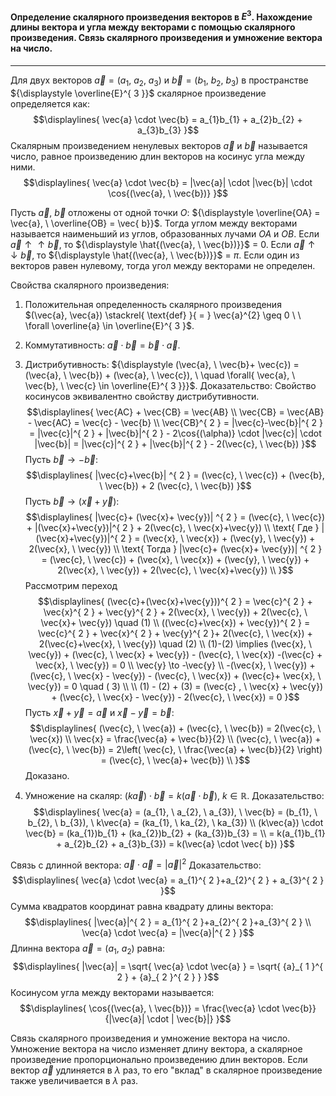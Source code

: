 #### Определение скалярного произведения векторов в ${\displaystyle E^{ 3 }}$. Нахождение длины вектора и угла между векторами с помощью скалярного произведения. Связь скалярного произведения и умножение вектора на число.
---
Для двух векторов ${\displaystyle \vec{a} = ( a_{1}, \ a_{2}, \ a_{3})}$ и ${\displaystyle \vec{b} = ( b_{1}, \ b_{2}, \ b_{3})}$ в пространстве ${\displaystyle \overline{E}^{ 3 }}$ скалярное произведение определяется как:
$$\displaylines{
\vec{a} \cdot  \vec{b} = a_{1}b_{1} + a_{2}b_{2} + a_{3}b_{3}
}$$
Скалярным произведением ненулевых векторов ${\displaystyle \vec{a}}$ и ${\displaystyle \vec{b}}$ называется число, равное произведению длин векторов на косинус угла между ними.
$$\displaylines{
\vec{a} \cdot  \vec{b} = |\vec{a}| \cdot  |\vec{b}| \cdot  \cos{(\vec{a}, \  \vec{b})}
}$$

Пусть ${\displaystyle \vec{a}, \ \vec{b}}$ отложены от одной точки ${\displaystyle O}$: ${\displaystyle \overline{OA} = \vec{a}, \  \overline{OB} = \vec{ b}}$. Тогда углом между векторами называется наименьший из углов, образованных лучами ${\displaystyle OA}$ и ${\displaystyle OB}$.
Если ${\displaystyle \vec{a}\uparrow\uparrow\vec{b}}$, то ${\displaystyle \hat{(\vec{a}, \ \vec{b})}}$ = 0.
Если ${\displaystyle \vec{a}\uparrow\downarrow\vec{b}}$, то ${\displaystyle \hat{(\vec{a}, \ \vec{b})}}$ = ${\displaystyle \pi}$.
Если один из векторов равен нулевому, тогда угол между векторами не определен. 

Свойства скалярного произведения:
1. Положительная определенность скалярного произведения $(\vec{a}, \vec{a}) \stackrel{ \text{def} }{ = } \vec{a}^{2} \geq 0 \ \ \forall \overline{a} \in \overline{E}^{ 3 }$.
2. Коммутативность: ${\displaystyle \vec{a} \cdot \vec{ b} = \vec{b} \cdot \vec{a}}$.
3. Дистрибутивность: ${\displaystyle (\vec{a}, \ \vec{b}+ \vec{c}) = (\vec{a}, \ \vec{b}) + (\vec{a}, \ \vec{c}), \  \quad \forall{ \vec{a}, \ \vec{b}, \ \vec{c} \in \overline{E}^{ 3 }}}$.
Доказательство:
Свойство косинусов эквивалентно свойству дистрибутивности. 
$$\displaylines{
\vec{AC} + \vec{CB} = \vec{AB} \\ 
\vec{CB} = \vec{AB} - \vec{AC} = \vec{c} - \vec{b} \\
\vec{CB}^{ 2 } = |\vec{c}-\vec{b}|^{ 2 } = |\vec{c}|^{ 2 } + |\vec{b}|^{ 2 } - 2\cos{(\alpha)} \cdot |\vec{c}| \cdot |\vec{b}| = |\vec{c}|^{ 2 } + |\vec{b}|^{ 2 } - 2(\vec{c}, \  \vec{b})
}$$
Пусть ${\displaystyle \vec{b} \to - \vec{b}}$:
$$\displaylines{
|\vec{c}+\vec{b}| ^{ 2 } = (\vec{c}, \  \vec{c}) + (\vec{b}, \  \vec{b}) + 2 (\vec{c}, \  \vec{b})
}$$
Пусть ${\displaystyle \vec{b} \to (\vec{x} + \vec{y})}$:
$$\displaylines{
|\vec{c}+ (\vec{x}+ \vec{y})| ^{ 2 } = (\vec{c}, \  \vec{c}) + |(\vec{x}+\vec{y})|^{ 2 } + 2(\vec{c}, \   \vec{x}+\vec{y}) \\
\text{ Где } |(\vec{x}+\vec{y})|^{ 2 } = (\vec{x}, \  \vec{x}) + (\vec{y}, \  \vec{y}) + 2(\vec{x}, \  \vec{y}) \\
\text{ Тогда } |\vec{c}+ (\vec{x}+ \vec{y})| ^{ 2 } = (\vec{c}, \  \vec{c}) + (\vec{x}, \  \vec{x}) + (\vec{y}, \  \vec{y}) + 2(\vec{x}, \  \vec{y}) + 2(\vec{c}, \   \vec{x}+\vec{y}) \\
}$$
Рассмотрим переход
$$\displaylines{
 (\vec{c}+(\vec{x}+\vec{y}))^{ 2 } = \vec{c}^{ 2 } + \vec{x}^{ 2 } + \vec{y}^{ 2 } + 2(\vec{x}, \  \vec{y}) + 2(\vec{c}, \  \vec{x}+ \vec{y})  \quad (1) \\
 ((\vec{c}+\vec{x}) + \vec{y})^{ 2 } = \vec{c}^{ 2 } + \vec{x}^{ 2 } + \vec{y}^{ 2 }+ 2(\vec{c}, \  \vec{x}) + 2(\vec{c}+\vec{x}, \  \vec{y})  \quad (2) \\
 (1)-(2) \implies (\vec{x}, \  \vec{y}) + (\vec{c}, \   \vec{x} + \vec{y}) -  (\vec{c}, \  \vec{x}) -(\vec{c} + \vec{x}, \   \vec{y}) = 0  \\
 \vec{y} \to  -\vec{y}  \\
 -(\vec{x}, \  \vec{y}) + (\vec{c}, \  \vec{x} - \vec{y}) - (\vec{c}, \  \vec{x}) + (\vec{c}+ \vec{x}, \  \vec{y}) = 0  \quad ( 3) \\ \\
 (1) - (2) + (3) = (\vec{c} , \  \vec{x} + \vec{y}) + (\vec{c}, \  \vec{x} - \vec{y}) - 2(\vec{c}, \  \vec{x}) = 0 
}$$
Пусть ${\displaystyle \vec{x} + \vec{y} = \vec{a}}$ и ${\displaystyle \vec{x} - \vec{y} = \vec{b}}$:
$$\displaylines{
(\vec{c}, \   \vec{a}) + (\vec{c}, \  \vec{b}) = 2(\vec{c}, \   \vec{x}) \\
\vec{x} = \frac{\vec{a} + \vec{b}}{2} \\
(\vec{c}, \   \vec{a}) + (\vec{c}, \  \vec{b}) = 2\left( \vec{c}, \ \frac{\vec{a} + \vec{b}}{2}   \right) = (\vec{c}, \  \vec{a}+ \vec{b}) \\
}$$
Доказано.

4. Умножение на скаляр: ${\displaystyle (k\vec{a}) \cdot \vec{b} = k(\vec{a}\cdot\vec{b})}$, ${\displaystyle k \in \mathbb{R}}$.
Доказательство:
$$\displaylines{
\vec{a} = (a_{1}, \  a_{2}, \  a_{3}), \  \vec{b} = (b_{1}, \  b_{2}, \  b_{3}), \  k\vec{a} = (ka_{1}, \  ka_{2}, \  ka_{3}) \\
(k\vec{a}) \cdot  \vec{b} = (ka_{1})b_{1} + (ka_{2})b_{2} + (ka_{3})b_{3} =  \\
= k(a_{1}b_{1} + a_{2}b_{2} + a_{3}b_{3}) = k(\vec{a} \cdot  \vec{ b})
}$$


Связь с длинной вектора: ${\displaystyle \vec{a} \cdot \vec{a} = |\vec{a}| ^{  2 }}$
Доказательство:
$$\displaylines{
\vec{a} \cdot  \vec{a} = a_{1}^{ 2 }+a_{2}^{ 2 } + a_{3}^{ 2 } 
}$$
Сумма квадратов координат равна квадрату длины вектора:
$$\displaylines{
|\vec{a}|^{ 2 } = a_{1}^{ 2 }+a_{2}^{ 2 }+a_{3}^{ 2 } \\
\vec{a} \cdot  \vec{a} = |\vec{a}|^{ 2 }
}$$
Длинна вектора ${\displaystyle \vec{a} = (a_{1}, \ a_{2})}$ равна:
$$\displaylines{
|\vec{a}| = \sqrt{ \vec{a} \cdot  \vec{a} } = \sqrt{ {a}_{ 1 }^{ 2 } + {a}_{ 2 }^{ 2 } }
}$$
Косинусом угла между векторами называется:
$$\displaylines{
\cos{(\vec{a}, \  \vec{b})} = \frac{\vec{a} \cdot  \vec{b}}{|\vec{a}| \cdot  | \vec{b}|} 
}$$

Связь скалярного произведения и умножение вектора на число.
Умножение вектора на число изменяет длину вектора, а скалярное произведение пропорционально произведению длин векторов. Если вектор ${\displaystyle \vec{a}}$ удлиняется в ${\displaystyle \lambda}$ раз, то его "вклад" в скалярное произведение также увеличивается в ${\displaystyle \lambda}$ раз.
